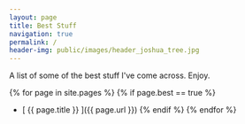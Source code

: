```yaml
---
layout: page
title: Best Stuff
navigation: true
permalink: /
header-img: public/images/header_joshua_tree.jpg
---
```


A list of some of the best stuff I've come across. Enjoy.

{% for page in site.pages %}
  {% if page.best == true %}
  * [ {{ page.title }} ]({{ page.url }})
  {% endif %}
{% endfor %}
